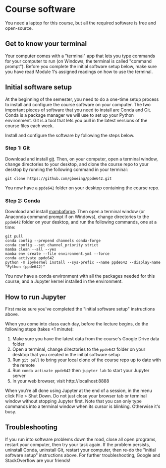 # Course software

You need a laptop for this course, but all the required software is free and open-source.


## Get to know your terminal

Your computer comes with a "terminal" app that lets you type commands for your computer to run (on Windows, the terminal is called "command prompt"). Before you complete the initial software setup below, make sure you have read Module 1's assigned readings on how to use the terminal.


## Initial software setup

At the beginning of the semester, you need to do a one-time setup process to install and configure the course software on your computer. The two important pieces of software that you need to install are Conda and Git. Conda is a package manager we will use to set up your Python environment. Git is a tool that lets you pull in the latest versions of the course files each week.

Install and configure the software by following the steps below.


### Step 1: Git

Download and install [git](https://git-scm.com/downloads). Then, on your computer, open a terminal window, change directories to your desktop, and clone the course repo to your desktop by running the following command in your terminal:

```
git clone https://github.com/gboeing/ppde642.git
```

You now have a `ppde642` folder on your desktop containing the course repo.


### Step 2: Conda

Download and install [mambaforge](https://mamba.readthedocs.io/en/latest/installation.html). Then open a terminal window (or Anaconda command prompt if on Windows), change directories to the `ppde642` folder on your desktop, and run the following commands, one at a time:

```
git pull
conda config --prepend channels conda-forge
conda config --set channel_priority strict
mamba clean --all --yes
mamba env create --file environment.yml --force
conda activate ppde642
python -m ipykernel install --sys-prefix --name ppde642 --display-name "Python (ppde642)"
```

You now have a conda environment with all the packages needed for this course, and a Jupyter kernel installed in the environment.


## How to run Jupyter

First make sure you've completed the "initial software setup" instructions above.

When you come into class each day, before the lecture begins, do the following steps (takes <1 minute):

  1. Make sure you have the latest data from the course's Google Drive data folder
  1. Open a terminal, change directories to the `ppde642` folder on your desktop that you created in the initial software setup
  1. Run `git pull` to bring your local clone of the course repo up to date with the remote
  1. Run `conda activate ppde642` then `jupyter lab` to start your Jupyter server
  1. In your web browser, visit http://localhost:8888

When you're all done using Jupyter at the end of a session, in the menu click File > Shut Down. Do not just close your browser tab or terminal window without stopping Jupyter first. Note that you can only type commands into a terminal window when its cursor is blinking. Otherwise it's busy.


## Troubleshooting

If you run into software problems down the road, close all open programs, restart your computer, then try your task again. If the problem persists, uninstall Conda, uninstall Git, restart your computer, then re-do the "initial software setup" instructions above. For further troubleshooting, Google and StackOverflow are your friends!
